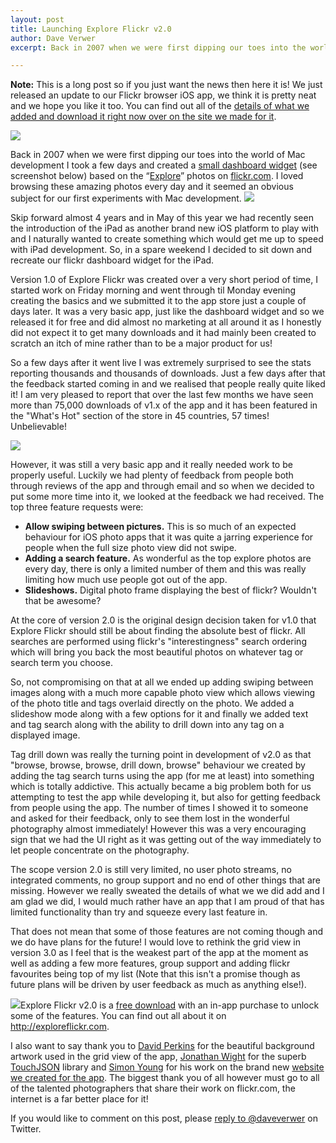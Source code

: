 ```yaml
--- 
layout: post
title: Launching Explore Flickr v2.0
author: Dave Verwer
excerpt: Back in 2007 when we were first dipping our toes into the world of Mac development I took a few days and created a small dashboard widget based on the &ldquo;Explore&rdquo; photos on flickr.com. I loved browsing these amazing photos every day and it seemed an obvious subject for our first experiments with Mac development and we are very happy to have just a major upgrade to the iPad, iPhone and iPod Touch version of this app, Explore Flickr. 

---
```

**Note:** This is a long post so if you just want the news then here it is! We just released an update to our Flickr browser iOS app, we think it is pretty neat and we hope you like it too. You can find out all of the <a href="http://exploreflickr.com">details of what we added and download it right now over on the site we made for it</a>.

<p><img src="http://shinydev.s3.amazonaws.com/blog-files/explore-flickr-header.png" /></p>
Back in 2007 when we were first dipping our toes into the world of Mac development I took a few days and created a <a href="http://shinydev.s3.amazonaws.com/updates/products/interestingness/interestingness_latest.zip">small dashboard widget</a> (see screenshot below) based on the &ldquo;<a href="http://flickr.com/explore">Explore</a>&rdquo; photos on <a href="http://flickr.com">flickr.com</a>. I loved browsing these amazing photos every day and it seemed an obvious subject for our first experiments with Mac development.

<img src="http://shinydev.s3.amazonaws.com/blog-files/explore-flickr-dashboard.png" class="right" />

Skip forward almost 4 years and in May of this year we had recently seen the introduction of the iPad as another brand new iOS platform to play with and I naturally wanted to create something which would get me up to speed with iPad development. So, in a spare weekend I decided to sit down and recreate our flickr dashboard widget for the iPad.

Version 1.0 of Explore Flickr was created over a very short period of time, I started work on Friday morning and went through til Monday evening creating the basics and we submitted it to the app store just a couple of days later. It was a very basic app, just like the dashboard widget and so we released it for free and did almost no marketing at all around it as I honestly did not expect it to get many downloads and it had mainly been created to scratch an itch of mine rather than to be a major product for us!

So a few days after it went live I was extremely surprised to see the stats reporting thousands and thousands of downloads. Just a few days after that the feedback started coming in and we realised that people really quite liked it! I am very pleased to report that over the last few months we have seen more than 75,000 downloads of v1.x of the app and it has been featured in the "What's Hot" section of the store in 45 countries, 57 times! Unbelievable!

<img src="http://shinydev.s3.amazonaws.com/blog-files/explore-flickr-first-week-sales.png" />

However, it was still a very basic app and it really needed work to be properly useful. Luckily we had plenty of feedback from people both through reviews of the app and through email and so when we decided to put some more time into it, we looked at the feedback we had received. The top three feature requests were:

<ul>
  <li><strong>Allow swiping between pictures.</strong> This is so much of an expected behaviour for iOS photo apps that it was quite a jarring experience for people when the full size photo view did not swipe.</li>
  <li><strong>Adding a search feature.</strong> As wonderful as the top explore photos are every day, there is only a limited number of them and this was really limiting how much use people got out of the app.</li>
  <li><strong>Slideshows.</strong> Digital photo frame displaying the best of flickr? Wouldn't that be awesome?</li>
</ul>

At the core of version 2.0 is the original design decision taken for v1.0 that Explore Flickr should still be about finding the absolute best of flickr. All searches are performed using flickr's "interestingness" search ordering which will bring you back the most beautiful photos on whatever tag or search term you choose.

So, not compromising on that at all we ended up adding swiping between images along with a much more capable photo view which allows viewing of the photo title and tags overlaid directly on the photo. We added a slideshow mode along with a few options for it and finally we added text and tag search along with the ability to drill down into any tag on a displayed image.

Tag drill down was really the turning point in development of v2.0 as that "browse, browse, browse, drill down, browse" behaviour we created by adding the tag search turns using the app (for me at least) into something which is totally addictive. This actually became a big problem both for us attempting to test the app while developing it, but also for getting feedback from people using the app. The number of times I showed it to someone and asked for their feedback, only to see them lost in the wonderful photography almost immediately! However this was a very encouraging sign that we had the UI right as it was getting out of the way immediately to let people concentrate on the photography.

The scope version 2.0 is still very limited, no user photo streams, no integrated comments, no group support and no end of other things that are missing. However we really sweated the details of what we we did add and I am glad we did, I would much rather have an app that I am proud of that has limited functionality than try and squeeze every last feature in.

That does not mean that some of those features are not coming though and we do have plans for the future! I would love to rethink the grid view in version 3.0 as I feel that is the weakest part of the app at the moment as well as adding a few more features, group support and adding flickr favourites being top of my list (Note that this isn't a promise though as future plans will be driven by user feedback as much as anything else!).

<a href="http://exploreflickr.com"><img src="http://shinydev.s3.amazonaws.com/blog-files/explore-flickr-2-icon.png" class="right" /></a>Explore Flickr v2.0 is a <a href="http://itunes.apple.com/us/app/explore-flickr/id372457895?mt=8">free download</a> with an in-app purchase to unlock some of the features. You can find out all about it on <a href="http://exploreflickr.com">http://exploreflickr.com</a>.

I also want to say thank you to <a href="http://planetperki.co.uk/">David Perkins</a> for the beautiful background artwork used in the grid view of the app, <a href="http://toxicsoftware.com/">Jonathan Wight</a> for the superb <a href="https://github.com/schwa/TouchJSON">TouchJSON</a> library and <a href="http://simonyoung.net/">Simon Young</a> for his work on the brand new <a href="http://exploreflickr.com">website we created for the app</a>. The biggest thank you of all however must go to all of the talented photographers that share their work on flickr.com, the internet is a far better place for it!

If you would like to comment on this post, please <a href="http://twitter.com/home?status=%40daveverwer">reply to @daveverwer</a> on Twitter.